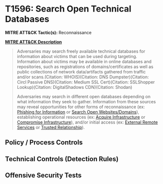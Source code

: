 # T1596: Search Open Technical Databases
**MITRE ATT&CK Tactic(s):** Reconnaissance

**[MITRE ATT&CK Description](https://attack.mitre.org/techniques/T1596)**
<blockquote>Adversaries may search freely available technical databases for information about victims that can be used during targeting. Information about victims may be available in online databases and repositories, such as registrations of domains/certificates as well as public collections of network data/artifacts gathered from traffic and/or scans.(Citation: WHOIS)(Citation: DNS Dumpster)(Citation: Circl Passive DNS)(Citation: Medium SSL Cert)(Citation: SSLShopper Lookup)(Citation: DigitalShadows CDN)(Citation: Shodan)

Adversaries may search in different open databases depending on what information they seek to gather. Information from these sources may reveal opportunities for other forms of reconnaissance (ex: [Phishing for Information](https://attack.mitre.org/techniques/T1598) or [Search Open Websites/Domains](https://attack.mitre.org/techniques/T1593)), establishing operational resources (ex: [Acquire Infrastructure](https://attack.mitre.org/techniques/T1583) or [Compromise Infrastructure](https://attack.mitre.org/techniques/T1584)), and/or initial access (ex: [External Remote Services](https://attack.mitre.org/techniques/T1133) or [Trusted Relationship](https://attack.mitre.org/techniques/T1199)).</blockquote>
## Policy / Process Controls
## Technical Controls (Detection Rules)

## Offensive Security Tests
